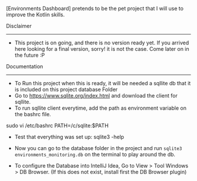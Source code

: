 [Environments Dashboard] pretends to be the pet project that I will use to improve the Kotlin skills.

 Disclaimer
 __________

 * This project is on going, and there is no version ready yet. If you arrived here looking for a final version,
 sorry! it is not the case. Come later on in the future :P
 
 
 Documentation
 _____________
 
 * To Run this project when this is ready, it will be needed a sqllite db that it is included on this project database Folder
 * Go to https://www.sqlite.org/index.html and download the client for sqllite. 
 * To run sqllite client everytime, add the path as environment variable on the bashrc file.
 
 sudo vi /etc/bashrc
 PATH=/c/sqlite:$PATH
 
 * Test that everything was set up: sqlite3 -help
 * Now you can go to the database folder in the project and run `sqlite3 environments_monitoring.db` on the terminal to
 play around the db.
 
 * To configure the Database into IntelliJ Idea, Go to View > Tool Windows > DB Browser. (If this does not exist, install first the DB Browser plugin)
 
 
